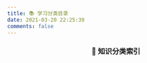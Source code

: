 ```yaml
---
title: 📚 学习分类目录
date: 2021-03-20 22:25:39
comments: false
---
```


<div align="center">
  <h3>📖 知识分类索引</h3>
</div>

<div class="categories-overview">
  <div class="categories-grid" id="dynamic-categories">
    <!-- 分类将通过JavaScript动态生成 -->
  </div>
</div>

<script>
// 动态生成分类卡片 - 修复PJAX加载问题
(function() {
  // 分类配置
  const categoryConfig = {
    'Math': {
      title: '数学探索',
      icon: '🧮',
      desc: '深入数学的美妙世界，从基础概念到高深理论，记录在数学学习路上的思考与发现'
    },
    '技术折腾': {
      title: '技术折腾',
      icon: '💻',
      desc: '技术学习与实践记录，包括编程技巧、工具使用、博客优化等技术相关内容'
    },
    'English': {
      title: '语言学习',
      icon: '🗣️',
      desc: '英语学习心得与日常练习，记录语言能力提升的点点滴滴'
    },
    'AI': {
      title: '人工智能',
      icon: '🤖',
      desc: 'AI技术学习与应用实践，探索人工智能在学习和工作中的可能性'
    },
    'LaTeX': {
      title: '排版艺术',
      icon: '📝',
      desc: 'LaTeX学习与使用技巧，追求完美的数学公式和文档排版效果'
    },
    '技术测试': {
      title: '技术测试',
      icon: '🧪',
      desc: '各种技术测试与实验，记录探索过程中的尝试与发现'
    }
  };

  // 分类文章数量（静态配置，避免重复加载闪烁）
  const categoryCounts = {
    'Math': 2,
    '技术折腾': 3,
    'English': 7,
    'AI': 2,
    'LaTeX': 1,
    '技术测试': 1
  };

  let initialized = false;

  function initCategories() {
    const container = document.getElementById('dynamic-categories');
    if (!container) {
      return false;
    }
    
    // 防止重复初始化同一个容器
    if (initialized && container.children.length > 0) {
      return true;
    }
    
    // 清空容器
    container.innerHTML = '';
    
    // 生成分类卡片
    Object.entries(categoryConfig).forEach(([key, config]) => {
      const categoryItem = document.createElement('div');
      categoryItem.className = 'category-item';
      
      // 直接使用静态数量，避免闪烁
      const count = categoryCounts[key] || 0;
      
      categoryItem.innerHTML = `
        <div class="category-header">
          <span class="category-icon">${config.icon}</span>
          <h4 class="category-title">${config.title}</h4>
          <span class="category-count">${count}篇</span>
        </div>
        <p class="category-desc">${config.desc}</p>
        <a href="/categories/${encodeURIComponent(key)}/" class="category-link">进入分类 →</a>
      `;
      
      container.appendChild(categoryItem);
    });

    initialized = true;
    console.log('分类页面初始化完成');
    return true;
  }

  // 重试机制（减少重试频率，避免多次初始化）
  function initWithRetry() {
    if (!initCategories()) {
      let retryCount = 0;
      const maxRetries = 10;
      const retryInterval = setInterval(() => {
        retryCount++;
        if (initCategories() || retryCount >= maxRetries) {
          clearInterval(retryInterval);
        }
      }, 300);
    }
  }

  // 多种初始化时机
  if (document.readyState === 'loading') {
    document.addEventListener('DOMContentLoaded', initWithRetry);
  } else {
    initWithRetry();
  }
  
  // 延迟备份初始化（只在未初始化时执行）
  setTimeout(() => {
    if (!initialized) initWithRetry();
  }, 500);
  
  // PJAX 兼容性 - 重置初始化状态
  document.addEventListener('pjax:start', () => {
    initialized = false;
  });
  document.addEventListener('pjax:complete', initWithRetry);
  document.addEventListener('pjax:success', initWithRetry);
  
  // Next.js兼容
  if (window.NexT && window.NexT.utils) {
    window.NexT.utils.registerExtURL();
  }
})();
</script>

<style>
.categories-overview {
  max-width: 1000px;
  margin: 2rem auto;
  padding: 0 1rem;
}

.categories-grid {
  display: grid;
  grid-template-columns: repeat(auto-fit, minmax(300px, 1fr));
  gap: 1.5rem;
  margin-top: 1.5rem;
}

.category-item {
  background: #fff;
  border: 1px solid #e5e7eb;
  border-radius: 8px;
  padding: 1.5rem;
  transition: all 0.3s ease;
  position: relative;
}

.category-item:hover {
  border-color: #2c3e50;
  box-shadow: 0 4px 12px rgba(0, 0, 0, 0.08);
  transform: translateY(-2px);
}

.category-header {
  display: flex;
  align-items: center;
  margin-bottom: 1rem;
  gap: 0.75rem;
}

.category-icon {
  font-size: 1.25rem;
}

.category-title {
  font-size: 1.1rem;
  font-weight: 500;
  color: #2c3e50;
  margin: 0;
  flex: 1;
}

.category-count {
  background: #f3f4f6;
  color: #6b7280;
  padding: 0.25rem 0.5rem;
  border-radius: 12px;
  font-size: 0.75rem;
  font-weight: 500;
}

.category-desc {
  color: #6b7280;
  line-height: 1.6;
  margin: 0 0 1.25rem 0;
  font-size: 0.9rem;
}

.category-link {
  color: #2c3e50;
  text-decoration: none;
  font-weight: 500;
  font-size: 0.9rem;
  border-bottom: 1px solid transparent;
  transition: border-color 0.2s ease;
}

.category-link:hover {
  border-bottom-color: #2c3e50;
}

/* 暗色模式适配 */
[data-theme="dark"] .category-item {
  background: #1f2937;
  border-color: #374151;
}

[data-theme="dark"] .category-item:hover {
  border-color: #9ca3af;
  box-shadow: 0 4px 12px rgba(0, 0, 0, 0.3);
}

[data-theme="dark"] .category-title {
  color: #f9fafb;
}

[data-theme="dark"] .category-desc {
  color: #d1d5db;
}

[data-theme="dark"] .category-link {
  color: #e5e7eb;
}

[data-theme="dark"] .category-link:hover {
  border-bottom-color: #e5e7eb;
}

[data-theme="dark"] .category-count {
  background: #374151;
  color: #d1d5db;
}

/* 移动端适配 */
@media (max-width: 768px) {
  .categories-grid {
    grid-template-columns: 1fr;
    gap: 1rem;
  }
  
  .category-item {
    padding: 1rem;
  }
}
</style>
